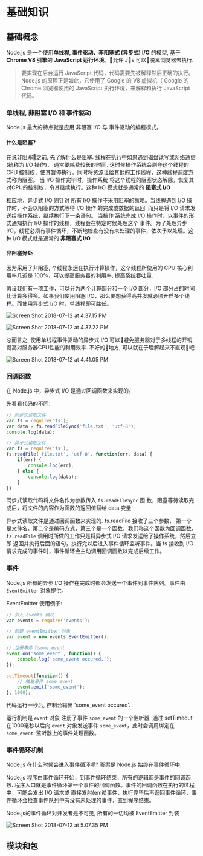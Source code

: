# 基础知识

## 基础概念

Node.js 是一个使用**单线程, 事件驱动、非阻塞式 (异步式) I/O** 的模型, 基于 **Chrome V8 引擎**的 **JavaScript 运行环境**。允许 Js 可以脱离浏览器去执行.


> 要实现在后台运行 JavaScript 代码，代码需要先被解释然后正确的执行。Node.js 的原理正是如此，它使用了 Google 的 V8 虚拟机（ Google 的 Chrome 浏览器使用的 JavaScript 执行环境，来解释和执行 JavaScript 代码。 

### 单线程, 非阻塞 I/O 和 事件驱动

Node.js 最大的特点就是应用 非阻塞 I/O 与 事件驱动的编程模式。

#### 什么是阻塞?

在说非阻塞之前, 先了解什么是阻塞. 
线程在执行中如果遇到磁盘读写或网络通信(统称为 I/O 操作)， 通常要耗费较长的时间.  这时候操作系统会剥夺这个线程的 CPU 控制权，使其暂停执行，同时将资源让给其他的工作线程，这种线程调度方式称为阻塞。
当 I/O 操作完毕时，操作系统 将这个线程的阻塞状态解除，恢复其对CPU的控制权，令其继续执行。这种 I/O 模式就是通常的 **阻塞式 I/O**

相应地，异步式 I/O 则针对 所有 I/O 操作不采用阻塞的策略。当线程遇到 I/O 操作时，不会以阻塞的方式等待 I/O 操作 的完成或数据的返回. 而只是将 I/O 请求发送给操作系统，继续执行下一条语句。
当操作 系统完成 I/O 操作时，以事件的形式通知执行 I/O 操作的线程，线程会在特定时候处理这个 事件。为了处理异步 I/O，线程必须有事件循环，不断地检查有没有未处理的事件，依次予以处理。这种 I/O 模式就是通常的 **非阻塞式 I/O**

#### 非阻塞好处

因为采用了非阻塞, 个线程永远在执行计算操作，这个线程所使用的 CPU 核心利用率几近是 100%，可以提高服务器的利用率, 提高系统吞吐量.

假设我们有一项工作，可以分为两个计算部分和一个 I/O 部分，I/O 部分占的时间比计算多得多。如果我们使用阻塞 I/O，那么要想获得高并发就必须开启多个线程。而使用异步式 I/O 时，单线程即可胜任。

![Screen Shot 2018-07-12 at 4.37.15 PM](https://i.imgur.com/SW5NWqi.png)

![Screen Shot 2018-07-12 at 4.37.22 PM](https://i.imgur.com/FAfPumU.png)

总而言之, 使用单线程事件驱动的异步式 I/O 可以避免服务器对于多线程的开销, 提高对服务器CPU性能的利用效率. 不好的地方, 可以就在于理解起来不直观吧.

![Screen Shot 2018-07-12 at 4.41.05 PM](https://i.imgur.com/PofEKRT.png)


### 回调函数

在 Node.js 中，异步式 I/O 是通过回调函数来实现的。

先看看代码的不同:

``` js
// 同步式读取文件
var fs = require('fs');
var data = fs.readFileSync('file.txt', 'utf-8');
console.log(data);
```

``` js
// 异步式读取文件
var fs = require('fs');
fs.readFile('file.txt', 'utf-8', function(err, data) {
    if(err) {
        console.log(err);
    } else {
        console.log(data);
    }
})
```

同步式读取代码将文件名作为参数传入 `fs.readFileSync` 函 数，阻塞等待读取完成后，将文件的内容作为函数的返回值赋给 data 变量

异步式读取文件是通过回调函数来实现的. fs.readFile 接收了三个参数， 第一个是文件名，第二个是编码方式，第三个是一个函数，我们称这个函数为回调函数。
`fs.readFile` 调用时所做的工作只是将异步式 I/O 请求发送给了操作系统，然后立即 返回并执行后面的语句，执行完以后进入事件循环监听事件。当 fs 接收到 I/O 请求完成的事件时，事件循环会主动调用回调函数以完成后续工作。


### 事件

Node.js 所有的异步 I/O 操作在完成时都会发送一个事件到事件队列。事件由 `EventEmitter` 对象提供。

EventEmitter 使用例子:

``` js
// 引入 events 模块
var events = require('events');

// 创建 eventEmitter 对象
var event = new events.EventEmitter();

// 注册事件 some_event
event.on('some_event', function() { 
    console.log('some_event occured.');
});

setTimeout(function() { 
    // 触发事件 some_event
    event.emit('some_event');
}, 1000);
```

代码运行一秒后, 控制台输出 'some_event occured'.

运行机制是 `event` 对象 注册了事件 `some_event` 的一个监听器, 通过 setTimeout 在1000毫秒以后向 `event` 对象发送事件 `some_event`，此时会调用绑定在 `some_event `监听器上的事件处理函数。

### 事件循环机制

Node.js 在什么时候会进入事件循环呢? 答案是 Node.js 始终在事件循环中. 

Node.js 程序由事件循环开始，到事件循环结束，所有的逻辑都是事件的回调函数. 程序入口就是事件循环第一个事件的回调函数。事件的回调函数在执行的过程中，可能会发出 I/O 请求或 直接发射(emit)事件，执行完毕后再返回事件循环，事件循环会检查事件队列中有没有未处理的事件，直到程序结束。

Node.js的事件循环对开发者是不可见, 所有的一切均被 EventEmitter 封装

![Screen Shot 2018-07-12 at 5.07.35 PM](https://i.imgur.com/6rc1C5Y.png)

## 模块和包